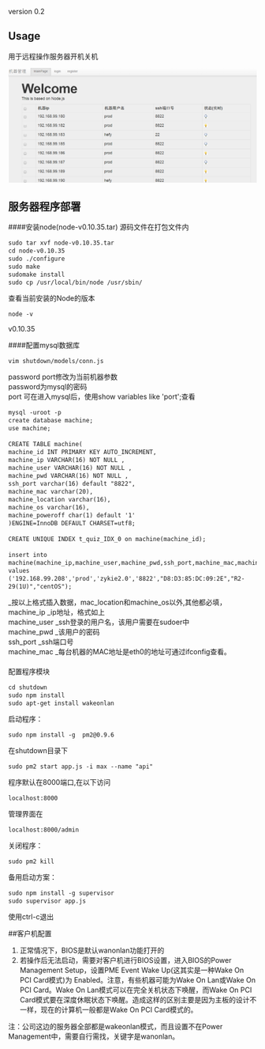 version 0.2
## Usage
用于远程操作服务器开机关机

![Alt text](/QQ截图20150304182424.png)

## 服务器程序部署
####安装node(node-v0.10.35.tar)
源码文件在打包文件内

    sudo tar xvf node-v0.10.35.tar
    cd node-v0.10.35
    sudo ./configure
    sudo make
    sudomake install
    sudo cp /usr/local/bin/node /usr/sbin/

查看当前安装的Node的版本

    node -v
v0.10.35

####配置mysql数据库

    vim shutdown/models/conn.js
password port修改为当前机器参数<br>
password为mysql的密码<br>
port 可在进入mysql后，使用show variables like 'port';查看<br>

    mysql -uroot -p
    create database machine;
    use machine;

    CREATE TABLE machine(
    machine_id INT PRIMARY KEY AUTO_INCREMENT,
    machine_ip VARCHAR(16) NOT NULL ,
    machine_user VARCHAR(16) NOT NULL ,
    machine_pwd VARCHAR(16) NOT NULL ,
    ssh_port varchar(16) default "8822",
    machine_mac varchar(20),
    machine_location varchar(16),
    machine_os varchar(16),
    machine_poweroff char(1) default '1'
    )ENGINE=InnoDB DEFAULT CHARSET=utf8;

    CREATE UNIQUE INDEX t_quiz_IDX_0 on machine(machine_id);

    insert into machine(machine_ip,machine_user,machine_pwd,ssh_port,machine_mac,machine_location,machine_os) values ('192.168.99.208','prod','zykie2.0','8822',"D8:D3:85:DC:09:2E","R2-29(1U)","centOS");
_按以上格式插入数据，mac_location和machine_os以外,其他都必填，<br>
machine_ip  _ip地址，格式如上<br>
machine_user _ssh登录的用户名，该用户需要在sudoer中<br>
machine_pwd _该用户的密码<br>
ssh_port  _ssh端口号<br>
machine_mac  _每台机器的MAC地址是eth0的地址可通过ifconfig查看。<br>

####
配置程序模块

    cd shutdown
    sudo npm install
    sudo apt-get install wakeonlan

启动程序：

    sudo npm install -g  pm2@0.9.6
在shutdown目录下

    sudo pm2 start app.js -i max --name "api"
程序默认在8000端口,在以下访问

    localhost:8000
管理界面在

    localhost:8000/admin

关闭程序：

    sudo pm2 kill

备用启动方案：

    sudo npm install -g supervisor
    sudo supervisor app.js
使用ctrl-c退出

##客户机配置
1. 正常情况下，BIOS是默认wanonlan功能打开的
2. 若操作后无法启动，需要对客户机进行BIOS设置，进入BIOS的Power Management Setup，设置PME Event Wake Up(这其实是一种Wake On PCI Card模式)为 Enabled。注意，有些机器可能为Wake On Lan或Wake On PCI Card。Wake On Lan模式可以在完全关机状态下唤醒，而Wake On PCI Card模式要在深度休眠状态下唤醒。造成这样的区别主要是因为主板的设计不一样，现在的计算机一般都是Wake On PCI Card模式的。

注：公司这边的服务器全部都是wakeonlan模式，而且设置不在Power Management中，需要自行需找，关键字是wanonlan。


